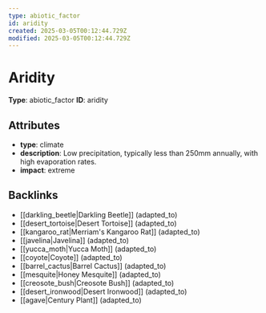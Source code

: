 ```yaml
---
type: abiotic_factor
id: aridity
created: 2025-03-05T00:12:44.729Z
modified: 2025-03-05T00:12:44.729Z
---
```


# Aridity

**Type**: abiotic_factor
**ID**: aridity

## Attributes

- **type**: climate
- **description**: Low precipitation, typically less than 250mm annually, with high evaporation rates.
- **impact**: extreme

## Backlinks

- [[darkling_beetle|Darkling Beetle]] (adapted_to)
- [[desert_tortoise|Desert Tortoise]] (adapted_to)
- [[kangaroo_rat|Merriam's Kangaroo Rat]] (adapted_to)
- [[javelina|Javelina]] (adapted_to)
- [[yucca_moth|Yucca Moth]] (adapted_to)
- [[coyote|Coyote]] (adapted_to)
- [[barrel_cactus|Barrel Cactus]] (adapted_to)
- [[mesquite|Honey Mesquite]] (adapted_to)
- [[creosote_bush|Creosote Bush]] (adapted_to)
- [[desert_ironwood|Desert Ironwood]] (adapted_to)
- [[agave|Century Plant]] (adapted_to)

